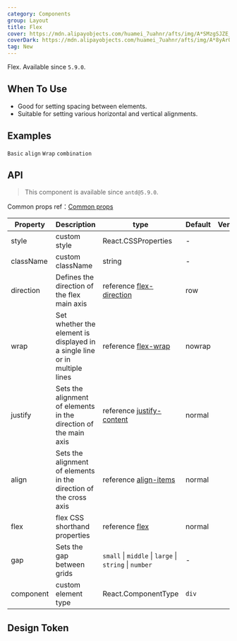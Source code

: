 ```yaml
---
category: Components
group: Layout
title: Flex
cover: https://mdn.alipayobjects.com/huamei_7uahnr/afts/img/A*SMzgSJZE_AwAAAAAAAAAAAAADrJ8AQ/original
coverDark: https://mdn.alipayobjects.com/huamei_7uahnr/afts/img/A*8yArQ43EGccAAAAAAAAAAAAADrJ8AQ/original
tag: New
---
```


Flex. Available since `5.9.0`.

## When To Use

- Good for setting spacing between elements.
- Suitable for setting various horizontal and vertical alignments.

## Examples

<!-- prettier-ignore -->
<code src="./demo/basic.tsx">Basic</code>
<code src="./demo/align.tsx">align</code>
<code src="./demo/wrap.tsx">Wrap</code>
<code src="./demo/combination.tsx">combination</code>

## API

> This component is available since `antd@5.9.0`.

Common props ref：[Common props](/docs/react/common-props)

| Property | Description | type | Default | Version |
| --- | --- | --- | --- | --- |
| style | custom style | React.CSSProperties | - |  |
| className | custom className | string | - |  |
| direction | Defines the direction of the flex main axis | reference [flex-direction](https://developer.mozilla.org/en-US/docs/Web/CSS/flex-direction) | row |  |
| wrap | Set whether the element is displayed in a single line or in multiple lines | reference [flex-wrap](https://developer.mozilla.org/en-US/docs/Web/CSS/flex-wrap) | nowrap |  |
| justify | Sets the alignment of elements in the direction of the main axis | reference [justify-content](https://developer.mozilla.org/en-US/docs/Web/CSS/justify-content) | normal |  |
| align | Sets the alignment of elements in the direction of the cross axis | reference [align-items](https://developer.mozilla.org/en-US/docs/Web/CSS/align-items) | normal |  |
| flex | flex CSS shorthand properties | reference [flex](https://developer.mozilla.org/en-US/docs/Web/CSS/flex) | normal |  |
| gap | Sets the gap between grids | `small` \| `middle` \| `large` \| `string` \| `number` | - |  |
| component | custom element type | React.ComponentType | `div` |  |

## Design Token

<ComponentTokenTable component="Flex"></ComponentTokenTable>
